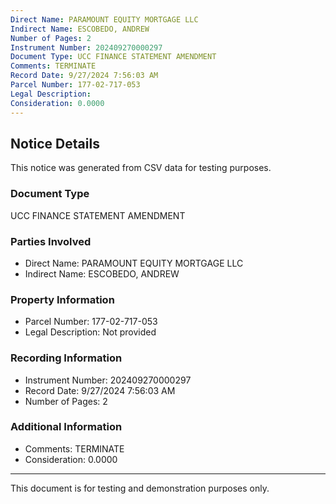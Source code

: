 ```yaml
---
Direct Name: PARAMOUNT EQUITY MORTGAGE LLC
Indirect Name: ESCOBEDO, ANDREW
Number of Pages: 2
Instrument Number: 202409270000297
Document Type: UCC FINANCE STATEMENT AMENDMENT
Comments: TERMINATE
Record Date: 9/27/2024 7:56:03 AM
Parcel Number: 177-02-717-053
Legal Description: 
Consideration: 0.0000
---
```


## Notice Details

This notice was generated from CSV data for testing purposes.

### Document Type
UCC FINANCE STATEMENT AMENDMENT

### Parties Involved
- Direct Name: PARAMOUNT EQUITY MORTGAGE LLC
- Indirect Name: ESCOBEDO, ANDREW

### Property Information
- Parcel Number: 177-02-717-053
- Legal Description: Not provided

### Recording Information
- Instrument Number: 202409270000297
- Record Date: 9/27/2024 7:56:03 AM
- Number of Pages: 2

### Additional Information
- Comments: TERMINATE
- Consideration: 0.0000

---

This document is for testing and demonstration purposes only.
